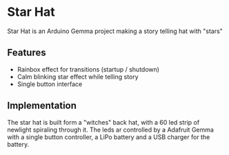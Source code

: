 # Star Hat


Star Hat is an Arduino Gemma project making a story telling hat with "stars"

## Features
* Rainbox effect for transitions (startup / shutdown)
* Calm blinking star effect while telling story
* Single button interface

## Implementation
The star hat is built form a "witches" back hat, with a 60 led strip of newlight spiraling through it. The leds ar controlled by a Adafruit Gemma with a single button controller, a LiPo battery and a USB charger for the battery.
